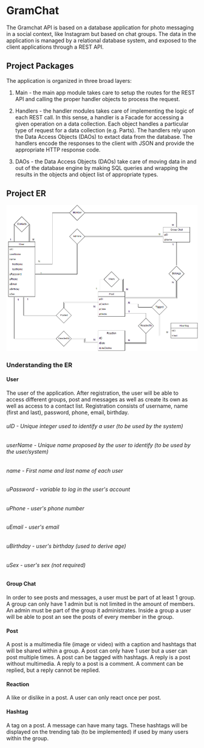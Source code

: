 # GramChat 

The Gramchat API is based on a database application for photo messaging in a social context, like Instagram but based on chat groups. The data in the application is managed by a relational database system, and exposed to the
client applications through a REST API.

## Project Packages

The application is organized in three broad layers:

 1) Main - the main app module takes care to setup the routes for the REST API and calling the proper handler objects to process the request.
 
 2) Handlers - the handler modules takes care of implementing the logic of each REST call. In this sense, a handler is a Facade for accessing a given operation on a data collection. Each object handles a particular type of request for a data collection (e.g. Parts). The handlers rely upon the Data Access Objects (DAOs) to extact data from the database. The handlers encode the responses to the client with JSON and provide the appropriate HTTP response code.
 
 3) DAOs - the Data Access Objects (DAOs) take care of moving data in and out of the database engine by making SQL queries and wrapping the results in the objects and object list of appropriate types.

## Project ER

![alt text](https://github.com/MelvinJ95/Database_Dev/blob/master/ER.png)

### Understanding the ER

 #### User
   The user of the application. After registration, the user will be able to access different groups, post and messages as well as create its own as well as access to a contact list. Registration consists of username, name (first and last), password, phone, email, birthday.
   ###### uID - Unique integer used to identify a user (to be used by the system)
   ###### userName - Unique name proposed by the user to identify (to be used by the user/system)
   ###### name - First name and last name of each user
   ###### uPassword - variable to log in the user's account
   ###### uPhone - user's phone number
   ###### uEmail - user's email
   ###### uBirthday - user's birthday (used to derive age)
   ###### uSex - user's sex (not required)
 #### Group Chat
   In order to see posts and messages, a user must be part of at least 1 group. A group can only have 1 admin but is not limited in the amount of members. An admin must be part of the group it administrates. Inside a group a user will be able to post an see the posts of every member in the group. 
 #### Post
   A post is a multimedia file (image or video) with a caption and hashtags that will be shared within a group. A post can only have 1 user but a user can post multiple times. A post can be tagged with hashtags. A reply is a post without multimedia. A reply to a post is a comment. A comment can be replied, but a reply cannot be replied.
 #### Reaction 
   A like or dislike in a post. A user can only react once per post.
 #### Hashtag
   A tag on a post. A message can have many tags. These hashtags will be displayed on the trending tab (to be implemented) if used by many users within the group. 
